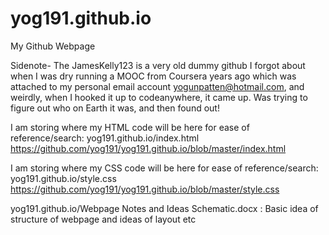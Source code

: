 # yog191.github.io
My Github Webpage

Sidenote- The JamesKelly123 is a very old dummy github I forgot about when I was dry running a MOOC from Coursera years ago which was attached to my personal email account yogunpatten@hotmail.com, and weirdly, when I hooked it up to codeanywhere, it came up. Was trying to figure out who on Earth it was, and then found out!

I am storing where my HTML code will be here for ease of reference/search:
yog191.github.io/index.html
https://github.com/yog191/yog191.github.io/blob/master/index.html

I am storing where my CSS code will be here for ease of reference/search:
yog191.github.io/style.css
https://github.com/yog191/yog191.github.io/blob/master/style.css

yog191.github.io/Webpage Notes and Ideas Schematic.docx : Basic idea of structure of webpage and ideas of layout etc
